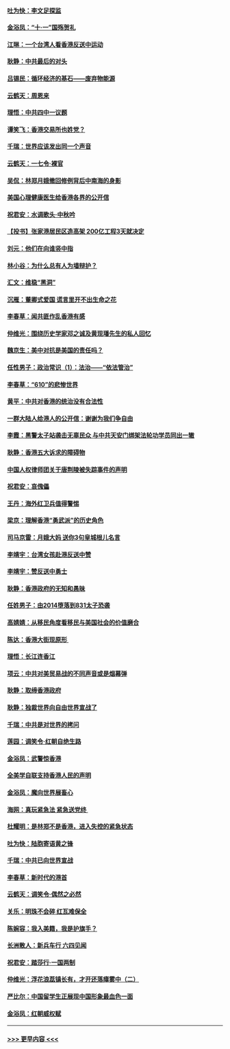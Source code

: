 #### [吐为快：李文足探监](../pages/nsc993/n11509622.md?t=09101855) 
#### [金浴凤：“十‧一”国殇贺礼](../pages/nsc993/n11509593.md?t=09101855) 
#### [江琳：一个台湾人看香港反送中运动](../pages/nsc993/n11509211.md?t=09101855) 
#### [耿静：中共最后的对头](../pages/nsc993/n11508308.md?t=09101855) 
#### [吕锡民：循环经济的基石——废弃物能源](../pages/nsc993/n11508212.md?t=09101855) 
#### [云鹤天：周恩来](../pages/nsc993/n11508055.md?t=09101855) 
#### [理悟：中共四中一议题](../pages/nsc993/n11507782.md?t=09101855) 
#### [谭笑飞：香港交易所也姓党？](../pages/nsc993/n11507753.md?t=09101855) 
#### [千瑞：世界应该发出同一个声音](../pages/nsc993/n11507290.md?t=09101855) 
#### [云鹤天：一七令‧裸官](../pages/nsc993/n11507177.md?t=09101855) 
#### [吴侃：林郑月娥撤回修例背后中南海的身影](../pages/nsc993/n11506876.md?t=09101855) 
#### [美国心理健康医生给香港各界的公开信](../pages/nsc993/n11506809.md?t=09101855) 
#### [祝君安：水调歌头‧中秋吟](../pages/nsc993/n11506758.md?t=09101855) 
#### [【投书】张家港居民区造高架 200亿工程3天就决定](../pages/nsc993/n11506682.md?t=09101855) 
#### [刘元：他们在向谁竖中指](../pages/nsc993/n11505384.md?t=09101855) 
#### [林小谷：为什么总有人为墙辩护？](../pages/nsc993/n11505226.md?t=09101855) 
#### [汇文：维稳“黑洞”](../pages/nsc993/n11504347.md?t=09101855) 
#### [沉雁：董卿式爱国 谎言里开不出生命之花](../pages/nsc993/n11503215.md?t=09101855) 
#### [李春草：闻共匪作乱香港有感](../pages/nsc993/n11503072.md?t=09101855) 
#### [仲维光：围绕历史学家邓之诚及黄现璠先生的私人回忆](../pages/nsc993/n11501330.md?t=09101855) 
#### [魏京生：美中对抗是美国的责任吗？](../pages/nsc993/n11500723.md?t=09101855) 
#### [任性男子：政治常识（1）：法治——“依法管治”](../pages/nsc993/n11500791.md?t=09101855) 
#### [李春草：“610”的悲惨世界](../pages/nsc993/n11501141.md?t=09101855) 
#### [黄平：中共对香港的统治没有合法性](../pages/nsc993/n11499473.md?t=09101855) 
#### [一群大陆人给港人的公开信：谢谢为我们争自由](../pages/nsc993/n11500402.md?t=09101855) 
#### [李霞：黑警太子站袭击无辜民众 与中共天安门绑架法轮功学员同出一辙](../pages/nsc993/n11499805.md?t=09101855) 
#### [耿静：香港五大诉求的障碍物](../pages/nsc993/n11497578.md?t=09101855) 
#### [中国人权律师团关于唐荆陵被失踪事件的声明](../pages/nsc993/n11500014.md?t=09101855) 
#### [祝君安：哀傀儡](../pages/nsc993/n11499776.md?t=09101855) 
#### [王丹：海外红卫兵值得警惕](../pages/nsc993/n11498138.md?t=09101855) 
#### [梁京：理解香港“勇武派”的历史角色](../pages/nsc993/n11498006.md?t=09101855) 
#### [司马京雷：月娥大妈  送你3句皇城根儿名言](../pages/nsc993/n11497885.md?t=09101855) 
#### [李靖宇：台湾女孩赴港反送中赞](../pages/nsc993/n11497721.md?t=09101855) 
#### [李靖宇：赞反送中勇士](../pages/nsc993/n11497452.md?t=09101855) 
#### [耿静：香港政府的无知和愚昧](../pages/nsc993/n11494238.md?t=09101855) 
#### [任姓男子：由2014堕落到831太子恐袭](../pages/nsc993/n11496683.md?t=09101855) 
#### [高婧婧：从移民角度看移民与美国社会的价值磨合](../pages/nsc993/n11495757.md?t=09101855) 
#### [陈达：香港大街现原形 ](../pages/nsc993/n11495441.md?t=09101855) 
#### [理悟：长江连香江](../pages/nsc993/n11495377.md?t=09101855) 
#### [项云：中共对美贸易战的不同声音或是烟幕弹](../pages/nsc993/n11494929.md?t=09101855) 
#### [耿静：取缔香港政府](../pages/nsc993/n11494218.md?t=09101855) 
#### [耿静：独裁世界向自由世界宣战了](../pages/nsc993/n11494190.md?t=09101855) 
#### [千瑞：中共是对世界的拷问](../pages/nsc993/n11493021.md?t=09101855) 
#### [莲园：调笑令‧红朝自绝生路](../pages/nsc993/n11493011.md?t=09101855) 
#### [金浴凤：武警惊香港](../pages/nsc993/n11492994.md?t=09101855) 
#### [全美学自联支持香港人民的声明](../pages/nsc993/n11492630.md?t=09101855) 
#### [金浴凤：魔向世界展畜心](../pages/nsc993/n11492599.md?t=09101855) 
#### [海网：真玩紧急法 紧急送党终 ](../pages/nsc993/n11492535.md?t=09101855) 
#### [杜耀明：是林郑不是香港，进入失控的紧急状态](../pages/nsc993/n11491420.md?t=09101855) 
#### [吐为快：陆胞寄语黄之锋](../pages/nsc993/n11491117.md?t=09101855) 
#### [千瑞：中共已向世界宣战](../pages/nsc993/n11490123.md?t=09101855) 
#### [李春草：新时代的港首](../pages/nsc993/n11489864.md?t=09101855) 
#### [云鹤天：调笑令·偶然之必然](../pages/nsc993/n11489701.md?t=09101855) 
#### [关乐：明珠不会碎 红瓦难保全](../pages/nsc993/n11489647.md?t=09101855) 
#### [陈婉容：我入美籍，我是护旗手？](../pages/nsc993/n11487908.md?t=09101855) 
#### [长洲散人：新兵车行 六四见闻](../pages/nsc993/n11487729.md?t=09101855) 
#### [祝君安：踏莎行‧一国两制](../pages/nsc993/n11487699.md?t=09101855) 
#### [仲维光：浮花浪蕊镇长有，才开还落瘴雾中（二）](../pages/nsc993/n11483286.md?t=09101855) 
#### [严比尔：中国留学生正展现中国形象最血色一面](../pages/nsc993/n11485145.md?t=09101855) 
#### [金浴凤：红朝威权赋](../pages/nsc993/n11485191.md?t=09101855) 

----
#### [ >>> 更早内容 <<< ](../indexes/nsc993-earlier.md)
